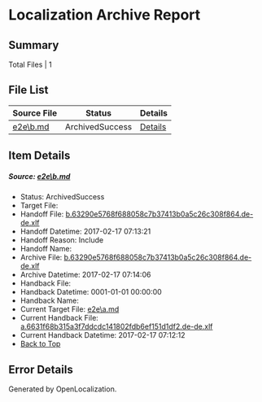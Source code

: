# <a name='report-top'></a> Localization Archive Report

## Summary
 Total Files | 1

## File List
 Source File | Status | Details 
 ----------- | ------ | ------- 
 [e2e\b.md](https://github.com/OpenLocalizationTestOrg/ol-test0/blob/2775b4392889070fb7da6e2a171ebc90a3eb3114/e2e/b.md) | ArchivedSuccess | [Details](#172e6aa3d572579d1fc6b1b017801c87b08f3a9a2)

## Item Details
##### <a name='172e6aa3d572579d1fc6b1b017801c87b08f3a9a2'></a> Source: [e2e\b.md](https://github.com/OpenLocalizationTestOrg/ol-test0/blob/2775b4392889070fb7da6e2a171ebc90a3eb3114/e2e/b.md)
* Status: ArchivedSuccess
* Target File: 
* Handoff File: [b.63290e5768f688058c7b37413b0a5c26c308f864.de-de.xlf](https://github.com/OpenLocalizationTestOrg/ol-test0-handoff/blob/c93a60b7774d431ae5a9c0d52bf23cf39a96c375/ol-handoff/OpenLocalizationTestOrg/ol-test0-dede/xinjiang/ht/b.63290e5768f688058c7b37413b0a5c26c308f864.de-de.xlf)
* Handoff Datetime: 2017-02-17 07:13:21
* Handoff Reason: Include
* Handoff Name: 
* Archive File: [b.63290e5768f688058c7b37413b0a5c26c308f864.de-de.xlf](https://github.com/OpenLocalizationTestOrg/ol-test0-handoff/blob/0e856fbfed0c7d5afc1d1754be26bc5a14c81be9/ol-archive/OpenLocalizationTestOrg/ol-test0-dede/xinjiang/ht/b.63290e5768f688058c7b37413b0a5c26c308f864.de-de.xlf)
* Archive Datetime: 2017-02-17 07:14:06
* Handback File: 
* Handback Datetime: 0001-01-01 00:00:00
* Handback Name: 
* Current Target File: [e2e\a.md](https://github.com/OpenLocalizationTestOrg/ol-test0-dede/blob/b766b000c15b91668a8f121ffbdbfac8844fcc62/e2e/a.md)
* Current Handback File: [a.6631f68b315a3f7ddcdc141802fdb6ef151d1df2.de-de.xlf](https://github.com/OpenLocalizationTestOrg/ol-test0-handback/blob/784470c2cb6aac49912a63c2a6d9fad82c90c434/ol-handback/OpenLocalizationTestOrg/ol-test0-dede/xinjiang/ht/a.6631f68b315a3f7ddcdc141802fdb6ef151d1df2.de-de.xlf)
* Current Handback Datetime: 2017-02-17 07:12:12
* [Back to Top](#report-top)


## Error Details

Generated by OpenLocalization.
